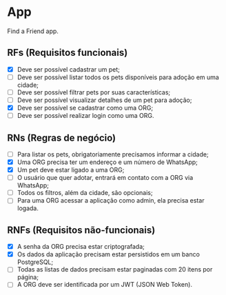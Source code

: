 # App

Find a Friend app.

## RFs (Requisitos funcionais)

- [x] Deve ser possível cadastrar um pet;
- [ ] Deve ser possível listar todos os pets disponíveis para adoção em uma cidade;
- [ ] Deve ser possível filtrar pets por suas características;
- [ ] Deve ser possível visualizar detalhes de um pet para adoção;
- [x] Deve ser possível se cadastrar como uma ORG;
- [ ] Deve ser possível realizar login como uma ORG.

## RNs (Regras de negócio)

- [ ] Para listar os pets, obrigatoriamente precisamos informar a cidade;
- [x] Uma ORG precisa ter um endereço e um número de WhatsApp;
- [x] Um pet deve estar ligado a uma ORG;
- [ ] O usuário que quer adotar, entrará em contato com a ORG via WhatsApp;
- [ ] Todos os filtros, além da cidade, são opcionais;
- [ ] Para uma ORG acessar a aplicação como admin, ela precisa estar logada.

## RNFs (Requisitos não-funcionais)

- [x] A senha da ORG precisa estar criptografada;
- [x] Os dados da aplicação precisam estar persistidos em um banco PostgreSQL;
- [ ] Todas as listas de dados precisam estar paginadas com 20 itens por página;
- [ ] A ORG deve ser identificada por um JWT (JSON Web Token).